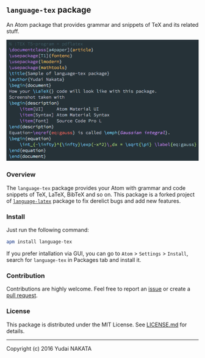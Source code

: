 `language-tex` package
---
An Atom package that provides grammar and snippets of TeX and its related stuff.

![sample of language-tex package](./_img/preview.png "sample of language-tex package")

### Overview
The `language-tex` package provides your Atom with grammar and code snippets of TeX, LaTeX, BibTeX and so on.
This package is a forked project of [`language-latex`](https://github.com/area/language-latex) package to fix derelict bugs and add new features.


### Install
Just run the following command:

```bash
apm install language-tex
```

If you prefer intallation via GUI, you can go to `Atom` > `Settings` > `Install`, search for `language-tex` in Packages tab and install it.

### Contribution
Contributions are highly welcome. Feel free to report an [issue](https://github.com/yudai-nkt/language-tex/issues) or create a [pull request](https://github.com/yudai-nkt/language-tex/pulls).

### License
This package is distributed under the MIT License.
See [LICENSE.md](./LICENSE.md) for details.

---
Copyright (c) 2016 Yudai NAKATA
